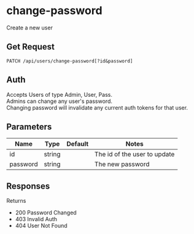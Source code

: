 # change-password
Create a new user
## Get Request

`PATCH /api/users/change-password[?id&password]`

## Auth
Accepts Users of type Admin, User, Pass. </br>
Admins can change any user's password.</br>
Changing password will invalidate any current auth tokens for that user.

## Parameters

|Name|Type|Default|Notes|
|---|---|---|---|
|id|string||The id of the user to update|
|password|string||The new password|

## Responses
Returns 
- 200 Password Changed
- 403 Invalid Auth
- 404 User Not Found